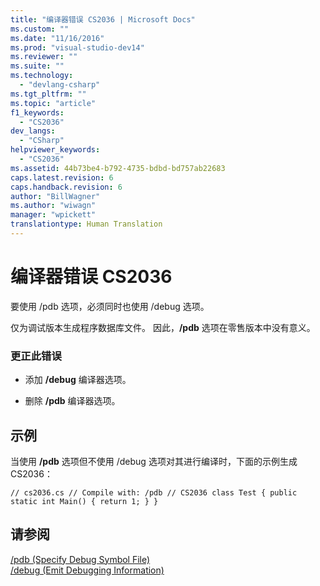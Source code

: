 ```yaml
---
title: "编译器错误 CS2036 | Microsoft Docs"
ms.custom: ""
ms.date: "11/16/2016"
ms.prod: "visual-studio-dev14"
ms.reviewer: ""
ms.suite: ""
ms.technology: 
  - "devlang-csharp"
ms.tgt_pltfrm: ""
ms.topic: "article"
f1_keywords: 
  - "CS2036"
dev_langs: 
  - "CSharp"
helpviewer_keywords: 
  - "CS2036"
ms.assetid: 44b73be4-b792-4735-bdbd-bd757ab22683
caps.latest.revision: 6
caps.handback.revision: 6
author: "BillWagner"
ms.author: "wiwagn"
manager: "wpickett"
translationtype: Human Translation
---
```

# 编译器错误 CS2036
要使用 \/pdb 选项，必须同时也使用 \/debug 选项。  
  
 仅为调试版本生成程序数据库文件。 因此，**\/pdb** 选项在零售版本中没有意义。  
  
### 更正此错误  
  
-   添加 **\/debug** 编译器选项。  
  
-   删除 **\/pdb** 编译器选项。  
  
## 示例  
 当使用 **\/pdb** 选项但不使用 \/debug 选项对其进行编译时，下面的示例生成 CS2036：  
  
```  
// cs2036.cs // Compile with: /pdb // CS2036 class Test { public static int Main() { return 1; } }  
```  
  
## 请参阅  
 [\/pdb \(Specify Debug Symbol File\)](../../csharp/language-reference/compiler-options/pdb-compiler-option.md)   
 [\/debug \(Emit Debugging Information\)](../../csharp/language-reference/compiler-options/debug-compiler-option.md)
